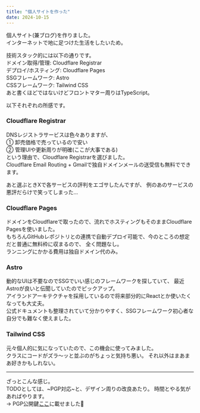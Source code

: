 ```yaml
---
title: "個人サイトを作った"
date: 2024-10-15
---
```


個人サイト(兼ブログ)を作りました。<br>
インターネットで地に足つけた生活をしたいため。

技術スタック的には以下の通りです。<br>
ドメイン取得/管理: Cloudflare Registrar<br>
デプロイ/ホスティング: Cloudflare Pages<br>
SSGフレームワーク: Astro<br>
CSSフレームワーク: Tailwind CSS<br>
あと書くほどではないけどフロントマター周りはTypeScript。

以下それぞれの所感です。

### Cloudflare Registrar

DNSレジストラサービスは色々ありますが、<br>
① 卸売価格で売っているので安い<br>
② 管理UIや更新周りが明確(ここが大事である)<br>
という理由で、Cloudflare Registrarを選びました。<br>
Cloudflare Email Routing + Gmailで独自ドメインメールの送受信も無料でできます。<br>

あと選ぶときXで各サービスの評判をエゴサしたんですが、
例のあのサービスの悪評だらけで笑ってしまった...

### Cloudflare Pages
ドメインをCloudflareで取ったので、流れでホスティングもそのままCloudflare
Pagesを使いました。<br>
もちろんGitHubレポジトリとの連携で自動デプロイ可能で、今のところの想定だと普通に無料枠に収まるので、
全く問題なし。<br>
ランニングにかかる費用は独自ドメイン代のみ。

### Astro
動的なUIは不要なのでSSGでいい感じのフレームワークを探していて、
最近Astroが良いと伝聞していたのでピックアップ。<br>
アイランドアーキテクチャを採用しているので将来部分的にReactとか使いたくなっても大丈夫。<br>
公式ドキュメントも整理されていて分かりやすく、SSGフレームワーク初心者な自分でも難なく使えました。

### Tailwind CSS
元々個人的に気になっていたので、この機会に使ってみました。<br>
クラスにコードがズラ〜ッと並ぶのがちょっと気持ち悪い。
それ以外はまあまあ好きかもしれない。

---
ざっとこんな感じ。<br>
TODOとしては、~PGP対応~と、デザイン周りの改良あたり。
時間とやる気があればやります。<br>
-> PGP公開鍵[ここ](/pgp)に載せました🔑
